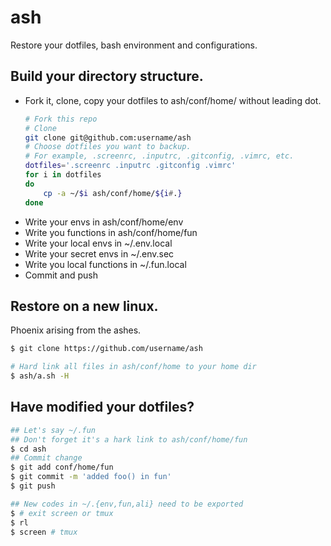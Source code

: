 # ash

Restore your dotfiles, bash environment and configurations.

## Build your directory structure.
* Fork it, clone, copy your dotfiles to ash/conf/home/ without leading dot.
	```bash
    # Fork this repo
    # Clone
    git clone git@github.com:username/ash
	# Choose dotfiles you want to backup.
    # For example, .screenrc, .inputrc, .gitconfig, .vimrc, etc.
    dotfiles='.screenrc .inputrc .gitconfig .vimrc'
	for i in dotfiles
	do
		cp -a ~/$i ash/conf/home/${i#.}
	done
	```
* Write your envs in ash/conf/home/env
* Write you functions in ash/conf/home/fun
* Write your local envs in ~/.env.local
* Write your secret envs in ~/.env.sec 
* Write you local functions in ~/.fun.local
* Commit and push

## Restore on a new linux.
Phoenix arising from the ashes.
```bash
$ git clone https://github.com/username/ash

# Hard link all files in ash/conf/home to your home dir
$ ash/a.sh -H
```

## Have modified your dotfiles?
```bash
## Let's say ~/.fun
## Don't forget it's a hark link to ash/conf/home/fun
$ cd ash
## Commit change
$ git add conf/home/fun
$ git commit -m 'added foo() in fun'
$ git push

## New codes in ~/.{env,fun,ali} need to be exported
$ # exit screen or tmux
$ rl
$ screen # tmux
```
